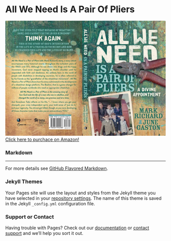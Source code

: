 # All We Need Is A Pair Of Pliers

[![All we need is a pair of pliers cover](pliers.jpg)
Click here to purchace on Amazon!](https://www.amazon.com/Mark-Richard/dp/1631952242)
### Markdown

---


For more details see [GitHub Flavored Markdown](https://guides.github.com/features/mastering-markdown/).

### Jekyll Themes

Your Pages site will use the layout and styles from the Jekyll theme you have selected in your [repository settings](https://github.com/nixcamic/pairofpliers/settings). The name of this theme is saved in the Jekyll `_config.yml` configuration file.

### Support or Contact

Having trouble with Pages? Check out our [documentation](https://docs.github.com/categories/github-pages-basics/) or [contact support](https://github.com/contact) and we’ll help you sort it out.
